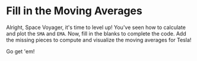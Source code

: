 # Fill in the Moving Averages

Alright, Space Voyager, it's time to level up! You've seen how to calculate and plot the `SMA` and `EMA`. Now, fill in the blanks to complete the code. Add the missing pieces to compute and visualize the moving averages for Tesla!

Go get 'em!